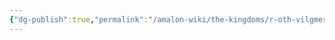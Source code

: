 ```yaml
---
{"dg-publish":true,"permalink":"/amalon-wiki/the-kingdoms/r-oth-vilgmeri/1-r-oth-vilgmeri/","dgPassFrontmatter":true,"noteIcon":""}
---
```


